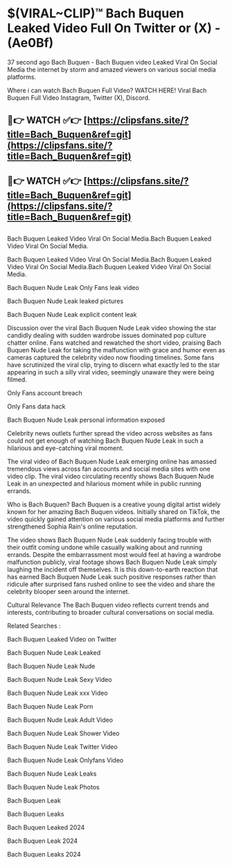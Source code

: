 # $(VIRAL~CLIP)™ Bach Buquen Leaked Video Full On Twitter or (X) -(Ae0Bf)
37 second ago Bach Buquen - Bach Buquen video Leaked Viral On Social Media the internet by storm and amazed viewers on various social media platforms.

Where i can watch Bach Buquen Full Video? WATCH HERE! Viral Bach Buquen Full Video Instagram, Twitter (X), Discord.

## 🔴👉 WATCH ✅👉 [https://clipsfans.site/?title=Bach_Buquen&ref=git](https://clipsfans.site/?title=Bach_Buquen&ref=git)
## 🔴👉 WATCH ✅👉 [https://clipsfans.site/?title=Bach_Buquen&ref=git](https://clipsfans.site/?title=Bach_Buquen&ref=git)
##
Bach Buquen Leaked Video Viral On Social Media.Bach Buquen Leaked Video Viral On Social Media.

Bach Buquen Leaked Video Viral On Social Media.Bach Buquen Leaked Video Viral On Social Media.Bach Buquen Leaked Video Viral On Social Media.

Bach Buquen Nude Leak Only Fans leak video

Bach Buquen Nude Leak leaked pictures

Bach Buquen Nude Leak explicit content leak

Discussion over the viral Bach Buquen Nude Leak video showing the star candidly dealing with sudden wardrobe issues dominated pop culture chatter online. Fans watched and rewatched the short video, praising Bach Buquen Nude Leak for taking the malfunction with grace and humor even as cameras captured the celebrity video now flooding timelines. Some fans have scrutinized the viral clip, trying to discern what exactly led to the star appearing in such a silly viral video, seemingly unaware they were being filmed.


Only Fans account breach

Only Fans data hack

Bach Buquen Nude Leak personal information exposed

Celebrity news outlets further spread the video across websites as fans could not get enough of watching Bach Buquen Nude Leak in such a hilarious and eye-catching viral moment.


The viral video of Bach Buquen Nude Leak emerging online has amassed tremendous views across fan accounts and social media sites with one video clip. The viral video circulating recently shows Bach Buquen Nude Leak in an unexpected and hilarious moment while in public running errands.


Who is Bach Buquen? Bach Buquen is a creative young digital artist widely known for her amazing Bach Buquen videos. Initially shared on TikTok, the video quickly gained attention on various social media platforms and further strengthened Sophia Rain's online reputation.

The video shows Bach Buquen Nude Leak suddenly facing trouble with their outfit coming undone while casually walking about and running errands. Despite the embarrassment most would feel at having a wardrobe malfunction publicly, viral footage shows Bach Buquen Nude Leak simply laughing the incident off themselves. It is this down-to-earth reaction that has earned Bach Buquen Nude Leak such positive responses rather than ridicule after surprised fans rushed online to see the video and share the celebrity blooper seen around the internet.

Cultural Relevance The Bach Buquen video reflects current trends and interests, contributing to broader cultural conversations on social media.

Related Searches :

Bach Buquen Leaked Video on Twitter

Bach Buquen Nude Leak Leaked

Bach Buquen Nude Leak Nude

Bach Buquen Nude Leak Sexy Video

Bach Buquen Nude Leak xxx Video

Bach Buquen Nude Leak Porn

Bach Buquen Nude Leak Adult Video

Bach Buquen Nude Leak Shower Video

Bach Buquen Nude Leak Twitter Video

Bach Buquen Nude Leak Onlyfans Video

Bach Buquen Nude Leak Leaks

Bach Buquen Nude Leak Photos

Bach Buquen Leak

Bach Buquen Leaks

Bach Buquen Leaked 2024

Bach Buquen Leak 2024

Bach Buquen Leaks 2024
